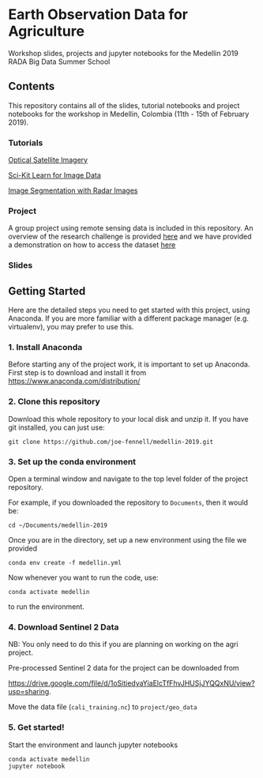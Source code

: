# Earth Observation Data for Agriculture
Workshop slides, projects and jupyter notebooks for the Medellin 2019 RADA Big Data Summer School

## Contents
This repository contains all of the slides, tutorial notebooks and project notebooks for the workshop in Medellin, Colombia (11th - 15th of February 2019).
### Tutorials
[Optical Satellite Imagery](tutorials/1.%20Optical%20satellite%20imagery)

[Sci-Kit Learn for Image Data](tutorials/2.%20SKLearn%20for%20images.ipynb)

[Image Segmentation with Radar Images](tutorials/3.%20Segmenting%20radar%20images.ipynb)

### Project
A group project using remote sensing data is included in this repository. An overview of the research challenge is provided [here](project/Research%20Questions.ipynb) and we have provided a demonstration on how to access the dataset [here](project/The%20Dataset.ipynb)

### Slides

## Getting Started
Here are the detailed steps you need to get started with this project, using Anaconda. If you are more familiar with a different package manager (e.g. virtualenv), you may prefer to use this.

### 1. Install Anaconda
Before starting any of the project work, it is important to set up Anaconda. First step is to download and install it from https://www.anaconda.com/distribution/

### 2. Clone this repository
Download this whole repository to your local disk and unzip it. If you have git installed, you can just use:
```
git clone https://github.com/joe-fennell/medellin-2019.git
```
### 3. Set up the conda environment

Open a terminal window and navigate to the top level folder of the project repository.

For example, if you downloaded the repository to ```Documents```, then it would be:

```
cd ~/Documents/medellin-2019
```

Once you are in the directory, set up a new environment using the file we provided

```
conda env create -f medellin.yml
```

Now whenever you want to run the code, use:

```
conda activate medellin
```

to run the environment.

### 4. Download Sentinel 2 Data

NB: You only need to do this if you are planning on working on the agri project.

Pre-processed Sentinel 2 data for the project can be downloaded from

https://drive.google.com/file/d/1oSitiedyaYiaElcTfFhvJHUSjJYQQxNU/view?usp=sharing.

Move the data file (```cali_training.nc```) to ```project/geo_data```

### 5. Get started!

Start the environment and launch jupyter notebooks
```
conda activate medellin
jupyter notebook
```
